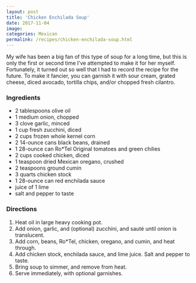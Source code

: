 ```yaml
---
layout: post
title: 'Chicken Enchilada Soup'
date: 2017-11-04
image:
categories: Mexican
permalink: /recipes/chicken-enchilada-soup.html
---
```


My wife has been a big fan of this type of soup for a long time, but this is only the first or second time I’ve attempted to make it for her myself. Fortunately, it turned out so well that I had to record the recipe for the future. To make it fancier, you can garnish it with sour cream, grated cheese, diced avocado, tortilla chips, and/or chopped fresh cilantro.

### Ingredients

- 2 tablespoons olive oil
- 1 medium onion, chopped
- 3 clove garlic, minced
- 1 cup fresh zucchini, diced
- 2 cups frozen whole kernel corn
- 2 14-ounce cans black beans, drained
- 1 28-ounce can Ro*Tel Original tomatoes and green chilies
- 2 cups cooked chicken, diced
- 1 teaspoon dried Mexican oregano, crushed
- 2 teaspoons ground cumin
- 3 quarts chicken stock
- 1 28-ounce can red enchilada sauce
- juice of 1 lime
- salt and pepper to taste

### Directions

1. Heat oil in large heavy cooking pot.
2. Add onion, garlic, and (optional) zucchini, and sauté until onion is translucent.
3. Add corn, beans, Ro*Tel, chicken, oregano, and cumin, and heat through.
4. Add chicken stock, enchilada sauce, and lime juice. Salt and pepper to taste.
5. Bring soup to simmer, and remove from heat.
7. Serve immediately, with optional garnishes.
